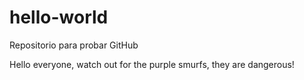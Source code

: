 # hello-world
Repositorio para probar GitHub

Hello everyone, watch out for the purple smurfs, they are dangerous!
